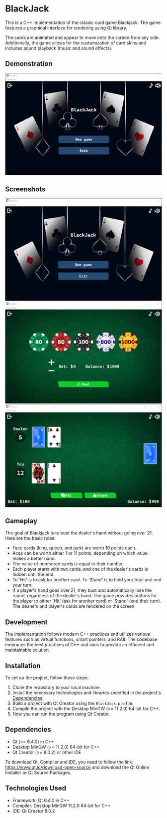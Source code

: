 # BlackJack
This is a C++ implementation of the classic card game Blackjack. The game features a graphical interface for rendering using Qt library. 

The cards are animated and appear to move onto the screen from any side. Additionally, the game allows for the customization of card skins and includes sound playback (music and sound effects).

## Demonstration
![screenshot](https://github.com/ShevaMed/BlackJack/blob/main/screenshots/demonstration.gif)

## Screenshots
![screenshot](https://github.com/ShevaMed/BlackJack/blob/main/screenshots/screen1.png)
![screenshot](https://github.com/ShevaMed/BlackJack/blob/main/screenshots/screen2.png)
![screenshot](https://github.com/ShevaMed/BlackJack/blob/main/screenshots/screen3.png)

## Gameplay
The goal of Blackjack is to beat the dealer's hand without going over 21. Here are the basic rules:
- Face cards (king, queen, and jack) are worth 10 points each.
- Aces can be worth either 1 or 11 points, depending on which value makes a better hand.
- The value of numbered cards is equal to their number.
- Each player starts with two cards, and one of the dealer's cards is hidden until the end.
- To 'Hit' is to ask for another card. To 'Stand' is to hold your total and end your turn.
- If a player's hand goes over 21, they bust and automatically lose the round, regardless of the dealer's hand.
The game provides buttons for the player to either 'Hit' (ask for another card) or 'Stand' (end their turn). The dealer's and player's cards are rendered on the screen.

## Development
The implementation follows modern C++ practices and utilizes various features such as virtual functions, smart pointers, and RAII. The codebase embraces the best practices of C++ and aims to provide an efficient and maintainable solution.

## Installation
To set up the project, follow these steps:
1. Clone the repository to your local machine.
2. Install the necessary technologies and libraries specified in the project's [Dependencies](#dependencies).
3. Build a project with Qt Creator using the `BlackJack.pro` file.
4. Compile the project with the Desktop MinGW (>= 11.2.0) 64-bit for C++.
5. Now you can run the program using Qt Creator.

## Dependencies
- Qt (>= 6.4.0) in C++
- Desktop MinGW (>= 11.2.0) 64-bit for C++
- Qt Creator (>= 8.0.2) or other IDE

To download Qt, Compiler and IDE, you need to follow the link: https://www.qt.io/download-open-source and download the Qt Online Installer or Qt Source Packages.

## Technologies Used
- Framework: Qt 6.4.0 in C++
- Compiler: Desktop MinGW 11.2.0 64-bit for C++
- IDE: Qt Creator 8.0.2
